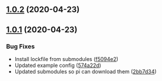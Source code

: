 ## [1.0.2](https://github.com/pct-org/getting-started/compare/v1.0.1...v1.0.2) (2020-04-23)



## [1.0.1](https://github.com/pct-org/getting-started/compare/574a22d6ef3a049025b3792873ae0e02242c1c2e...v1.0.1) (2020-04-23)


### Bug Fixes

* Install lockfile from submodules ([f5094e2](https://github.com/pct-org/getting-started/commit/f5094e231985bbfa1f0d65085473027e2c1c6702))
* Updated example config ([574a22d](https://github.com/pct-org/getting-started/commit/574a22d6ef3a049025b3792873ae0e02242c1c2e))
* Updated submodules so pi can download them ([2bb7d34](https://github.com/pct-org/getting-started/commit/2bb7d347d0bb6e360e78a7e3766ed81ccb0d68ce))



